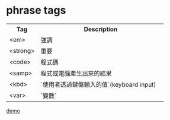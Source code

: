 # phrase tags

<table>
  <tbody><tr>
    <th style="width:15%">Tag</th>
    <th>Description</th>
  </tr>
  <tr>
    <td width="20%">&lt;em&gt;</td>
    <td width="80%">強調</td>
  </tr>
  <tr>
    <td>&lt;strong&gt;</td>
    <td>重要</td>
  </tr>
  <tr>
    <td>&lt;code&gt;</td>
    <td>程式碼</td>
  </tr>
  <tr>
    <td>&lt;samp&gt;</td>
    <td>程式或電腦產生出來的結果</td>
  </tr>
  <tr>
    <td>&lt;kbd&gt;</td>
    <td>`使用者透過鍵盤輸入的值`(keyboard input)</td>
  </tr>
  <tr>
    <td>&lt;var&gt;</td>
    <td>`變數`</td>
  </tr>
  </tbody></table>

[demo](http://www.w3schools.com/tags/tryit.asp?filename=tryhtml_phrase_test)
